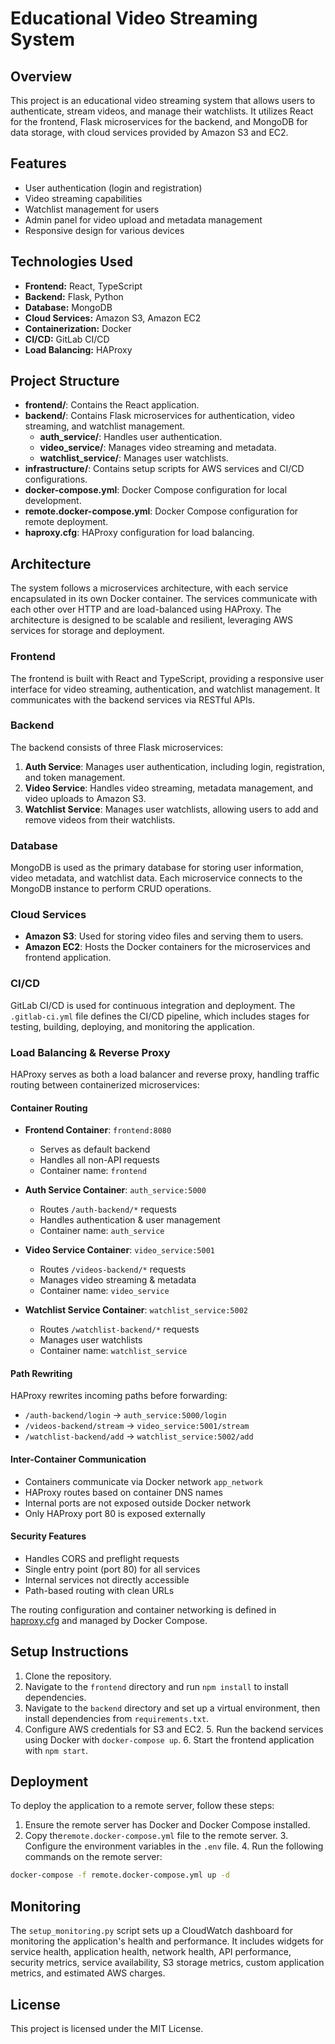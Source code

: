 # Educational Video Streaming System

## Overview

This project is an educational video streaming system that allows users to authenticate, stream videos, and manage their watchlists. It utilizes React for the frontend, Flask microservices for the backend, and MongoDB for data storage, with cloud services provided by Amazon S3 and EC2.

## Features

- User authentication (login and registration)
- Video streaming capabilities
- Watchlist management for users
- Admin panel for video upload and metadata management
- Responsive design for various devices

## Technologies Used

- **Frontend:** React, TypeScript
- **Backend:** Flask, Python
- **Database:** MongoDB
- **Cloud Services:** Amazon S3, Amazon EC2
- **Containerization:** Docker
- **CI/CD:** GitLab CI/CD
- **Load Balancing:** HAProxy

## Project Structure

- **frontend/**: Contains the React application.
- **backend/**: Contains Flask microservices for authentication, video streaming, and watchlist management.
  - **auth_service/**: Handles user authentication.
  - **video_service/**: Manages video streaming and metadata.
  - **watchlist_service/**: Manages user watchlists.
- **infrastructure/**: Contains setup scripts for AWS services and CI/CD configurations.
- **docker-compose.yml**: Docker Compose configuration for local development.
- **remote.docker-compose.yml**: Docker Compose configuration for remote deployment.
- **haproxy.cfg**: HAProxy configuration for load balancing.

## Architecture

The system follows a microservices architecture, with each service encapsulated in its own Docker container. The services communicate with each other over HTTP and are load-balanced using HAProxy. The architecture is designed to be scalable and resilient, leveraging AWS services for storage and deployment.

### Frontend

The frontend is built with React and TypeScript, providing a responsive user interface for video streaming, authentication, and watchlist management. It communicates with the backend services via RESTful APIs.

### Backend

The backend consists of three Flask microservices:

1. **Auth Service**: Manages user authentication, including login, registration, and token management.
2. **Video Service**: Handles video streaming, metadata management, and video uploads to Amazon S3.
3. **Watchlist Service**: Manages user watchlists, allowing users to add and remove videos from their watchlists.

### Database

MongoDB is used as the primary database for storing user information, video metadata, and watchlist data. Each microservice connects to the MongoDB instance to perform CRUD operations.

### Cloud Services

- **Amazon S3**: Used for storing video files and serving them to users.
- **Amazon EC2**: Hosts the Docker containers for the microservices and frontend application.

### CI/CD

GitLab CI/CD is used for continuous integration and deployment. The `.gitlab-ci.yml` file defines the CI/CD pipeline, which includes stages for testing, building, deploying, and monitoring the application.

### Load Balancing & Reverse Proxy

HAProxy serves as both a load balancer and reverse proxy, handling traffic routing between containerized microservices:

#### Container Routing

- **Frontend Container**: `frontend:8080`

  - Serves as default backend
  - Handles all non-API requests
  - Container name: `frontend`

- **Auth Service Container**: `auth_service:5000`

  - Routes `/auth-backend/*` requests
  - Handles authentication & user management
  - Container name: `auth_service`

- **Video Service Container**: `video_service:5001`

  - Routes `/videos-backend/*` requests
  - Manages video streaming & metadata
  - Container name: `video_service`

- **Watchlist Service Container**: `watchlist_service:5002`
  - Routes `/watchlist-backend/*` requests
  - Manages user watchlists
  - Container name: `watchlist_service`

#### Path Rewriting

HAProxy rewrites incoming paths before forwarding:

- `/auth-backend/login` → `auth_service:5000/login`
- `/videos-backend/stream` → `video_service:5001/stream`
- `/watchlist-backend/add` → `watchlist_service:5002/add`

#### Inter-Container Communication

- Containers communicate via Docker network `app_network`
- HAProxy routes based on container DNS names
- Internal ports are not exposed outside Docker network
- Only HAProxy port 80 is exposed externally

#### Security Features

- Handles CORS and preflight requests
- Single entry point (port 80) for all services
- Internal services not directly accessible
- Path-based routing with clean URLs

The routing configuration and container networking is defined in [haproxy.cfg](haproxy.cfg) and managed by Docker Compose.

## Setup Instructions

1. Clone the repository.
2. Navigate to the `frontend` directory and run `npm install` to install dependencies.
3. Navigate to the `backend` directory and set up a virtual environment, then install dependencies from `requirements.txt`.
4. Configure AWS credentials for S3 and EC2. 5. Run the backend services using Docker with `docker-compose up`. 6. Start the frontend application with `npm start`.

## Deployment

To deploy the application to a remote server, follow these steps:

1. Ensure the remote server has Docker and Docker Compose installed.
2. Copy the`remote.docker-compose.yml` file to the remote server. 3. Configure the environment variables in the `.env` file. 4. Run the following commands on the remote server:

```sh
docker-compose -f remote.docker-compose.yml up -d
```

## Monitoring

The `setup_monitoring.py` script sets up a CloudWatch dashboard for monitoring the application's health and performance. It includes widgets for service health, application health, network health, API performance, security metrics, service availability, S3 storage metrics, custom application metrics, and estimated AWS charges.

## License

This project is licensed under the MIT License.
